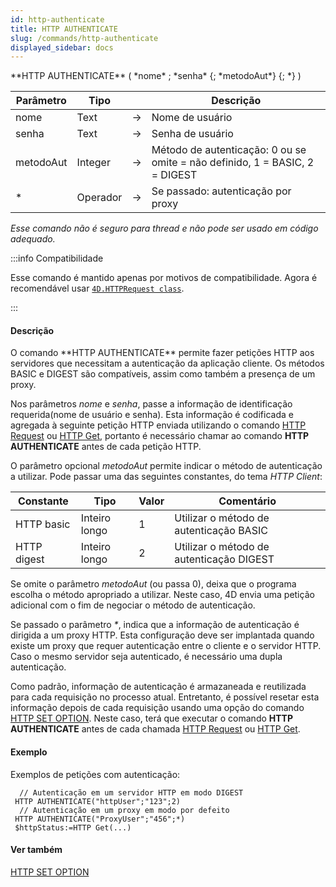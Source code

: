```yaml
---
id: http-authenticate
title: HTTP AUTHENTICATE
slug: /commands/http-authenticate
displayed_sidebar: docs
---
```


<!--REF #_command_.HTTP AUTHENTICATE.Syntax-->**HTTP AUTHENTICATE** ( *nome* ; *senha* {; *metodoAut*} {; *} )<!-- END REF-->
<!--REF #_command_.HTTP AUTHENTICATE.Params-->
| Parâmetro | Tipo |  | Descrição |
| --- | --- | --- | --- |
| nome | Text | &#8594;  | Nome de usuário |
| senha | Text | &#8594;  | Senha de usuário |
| metodoAut | Integer | &#8594;  | Método de autenticação: 0 ou se omite = não definido, 1 = BASIC, 2 = DIGEST |
| * | Operador | &#8594;  | Se passado: autenticação por proxy |

<!-- END REF-->

*Esse comando não é seguro para thread e não pode ser usado em código adequado.*



:::info Compatibilidade

Esse comando é mantido apenas por motivos de compatibilidade. Agora é recomendável usar [`4D.HTTPRequest class`](../API/HTTPRequestClass.md).

:::

#### Descrição 

<!--REF #_command_.HTTP AUTHENTICATE.Summary-->O comando **HTTP AUTHENTICATE** permite fazer petições HTTP aos servidores que necessitam a autenticação da aplicação cliente.<!-- END REF--> Os métodos BASIC e DIGEST são compatíveis, assim como também a presença de um proxy.  
  
Nos parâmetros *nome* e *senha*, passe a informação de identificação requerida(nome de usuário e senha). Esta informação é codificada e agregada à seguinte petição HTTP enviada utilizando o comando [HTTP Request](http-request.md) ou [HTTP Get](http-get.md), portanto é necessário chamar ao comando **HTTP AUTHENTICATE** antes de cada petição HTTP.  
  
O parâmetro opcional *metodoAut* permite indicar o método de autenticação a utilizar. Pode passar uma das seguintes constantes, do tema *HTTP Client*:

| Constante   | Tipo          | Valor | Comentário                               |
| ----------- | ------------- | ----- | ---------------------------------------- |
| HTTP basic  | Inteiro longo | 1     | Utilizar o método de autenticação BASIC  |
| HTTP digest | Inteiro longo | 2     | Utilizar o método de autenticação DIGEST |
  
  
Se omite o parâmetro *metodoAut* (ou passa 0), deixa que o programa escolha o método apropriado a utilizar. Neste caso, 4D envia uma petição adicional com o fim de negociar o método de autenticação.  
  
Se passado o parâmetro *\**, indica que a informação de autenticação é dirigida a um proxy HTTP. Esta configuração deve ser implantada quando existe um proxy que requer autenticação entre o cliente e o servidor HTTP. Caso o mesmo servidor seja autenticado, é necessário uma dupla autenticação.  
  
Como padrão, informação de autenticação é armazaneada e reutilizada para cada requisição no processo atual. Entretanto, é possível resetar esta informação depois de cada requisição usando uma opção do comando [HTTP SET OPTION](http-set-option.md). Neste caso, terá que executar o comando **HTTP AUTHENTICATE** antes de cada chamada [HTTP Request](http-request.md) ou [HTTP Get](http-get.md).

#### Exemplo 

Exemplos de petições com autenticação:

```4d
  // Autenticação em um servidor HTTP em modo DIGEST
 HTTP AUTHENTICATE("httpUser";"123";2)
  // Autenticação em um proxy em modo por defeito
 HTTP AUTHENTICATE("ProxyUser";"456";*)
 $httpStatus:=HTTP Get(...)
```

#### Ver também 

[HTTP SET OPTION](http-set-option.md)  